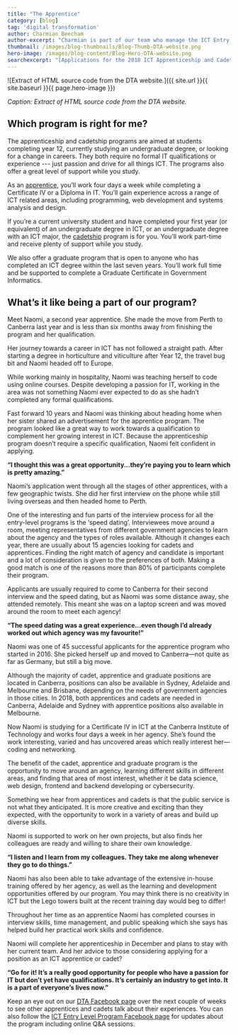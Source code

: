 ```yaml
---
title: "The Apprentice"
category: [blog]
tag: 'digital transformation'
author: Charmian Beecham
author-excerpt: "Charmian is part of our team who manage the ICT Entry Level Programs. She is also a Career Development and Support Officers who support the cadets, apprentices and graduates during their program."
thumbnail: /images/blog-thumbnails/Blog-Thumb-DTA-website.png
hero-image: /images/blog-content/Blog-Hero-DTA-website.png
searchexcerpt: "[Applications for the 2018 ICT Apprenticeship and Cadetship Programs](/who-we-are/corporate/jobs/) are open. This year we’re offering about 100 positions in each program --- more than ever before! We’ve been catching up with some of the current cadets and apprentices to find out more about their programs --- what made them apply, if the job has been what they expected, and what their plans for the future are."
---
```


![Extract of HTML source code from the DTA website.]({{ site.url }}{{ site.baseurl }}{{ page.hero-image }})

*Caption: Extract of HTML source code from the DTA website.*

## Which program is right for me?

The apprenticeship and cadetship programs are aimed at students completing year 12, currently studying an undergraduate degree, or looking for a change in careers. They both require no formal IT qualifications or experience --- just passion and drive for all things ICT. The programs also offer a great level of support while you study.

As an [apprentice](https://www.dta.gov.au/what-we-do/policies-and-programs/ict-entry/#australian-government-ict-apprenticeship-program), you’ll work four days a week while completing a Certificate IV or a Diploma in IT. You’ll gain experience across a range of ICT related areas, including programming, web development and systems analysis and design. 

If you’re a current university student and have completed your first year (or equivalent) of an undergraduate degree in ICT, or an undergraduate degree with an ICT major, the [cadetship](https://www.dta.gov.au/what-we-do/policies-and-programs/ict-entry/#australian-government-ict-apprenticeship-program) program is for you. You’ll work part-time and receive plenty of support while you study.

We also offer a graduate program that is open to anyone who has completed an ICT degree within the last seven years. You’ll work full time and be supported to complete a Graduate Certificate in Government Informatics.

## What’s it like being a part of our program?

Meet Naomi, a second year apprentice. She made the move from Perth to Canberra last year and is less than six months away from finishing the program and her qualification.

Her journey towards a career in ICT has not followed a straight path. After starting a degree in horticulture and viticulture after Year 12, the travel bug bit and Naomi headed off to Europe.

While working mainly in hospitality, Naomi was teaching herself to code using online courses. Despite developing a passion for IT, working in the area was not something Naomi ever expected to do as she hadn’t completed any formal qualifications.

Fast forward 10 years and Naomi was thinking about heading home when her sister shared an advertisement for the apprentice program. The program looked like a great way to work towards a qualification to complement her growing interest in ICT. Because the apprenticeship program doesn’t require a specific qualification, Naomi felt confident in applying. 

**“I thought this was a great opportunity...they’re paying you to learn which is pretty amazing.”**

Naomi’s application went through all the stages of other apprentices, with a few geographic twists. She did her first interview on the phone while still living overseas and then headed home to Perth.

One of the interesting and fun parts of the interview process for all the entry-level programs is the ‘speed dating’. Interviewees move around a room, meeting representatives from different government agencies to learn about the agency and the types of roles available. Although it changes each year, there are usually about 15 agencies looking for cadets and apprentices. Finding the right match of agency and candidate is important and a lot of consideration is given to the preferences of both. Making a good match is one of the reasons more than 80% of participants complete their program.

Applicants are usually required to come to Canberra for their second interview and the speed dating, but as Naomi was some distance away, she attended remotely. This meant she was on a laptop screen and was moved around the room to meet each agency!

**“The speed dating was a great experience...even though I’d already worked out which agency was my favourite!”**

Naomi was one of 45 successful applicants for the apprentice program who started in 2016. She picked herself up and moved to Canberra—not quite as far as Germany, but still a big move. 

Although the majority of cadet, apprentice and graduate positions are located in Canberra, positions can also be available in Sydney, Adelaide and Melbourne and Brisbane, depending on the needs of government agencies in those cities. In 2018, both apprentices and cadets are needed in Canberra, Adelaide and Sydney with apprentice positions also available in Melbourne.

Now Naomi is studying for a Certificate IV in ICT at the Canberra Institute of Technology and works four days a week in her agency. She’s found the work interesting, varied and has uncovered areas which really interest her—coding and networking.

The benefit of the cadet, apprentice and graduate program is the opportunity to move around an agency, learning different skills in different areas, and finding that area of most interest, whether it be data science, web design, frontend and backend developing or cybersecurity.

Something we hear from apprentices and cadets is that the public service is not what they anticipated. It is more creative and exciting than they expected, with the opportunity to work in a variety of areas and build up diverse skills. 

Naomi is supported to work on her own projects, but also finds her colleagues are ready and willing to share their own knowledge.

**“I listen and I learn from my colleagues. They take me along whenever they go to do things.”**

Naomi has also been able to take advantage of the extensive in-house training offered by her agency, as well as the learning and development opportunities offered by our program. You may think there is no creativity in ICT but the Lego towers built at the recent training day would beg to differ!

Throughout her time as an apprentice Naomi has completed courses in interview skills, time management, and public speaking which she says has helped build her practical work skills and confidence.

Naomi will complete her apprenticeship in December and plans to stay with her current team. And her advice to those considering applying for a position as an ICT apprentice or cadet?

**“Go for it! It’s a really good opportunity for people who have a passion for IT but don’t yet have qualifications. It’s certainly an industry to get into. It is a part of everyone’s lives now.”**

Keep an eye out on our [DTA Facebook page](https://www.facebook.com/DigitalTransformationAgency/) over the next couple of weeks to see other apprentices and cadets talk about their experiences. You can also follow the [ICT Entry Level Program Facebook page](https://www.facebook.com/ictentrylevel/) for updates about the program including online Q&A sessions.

